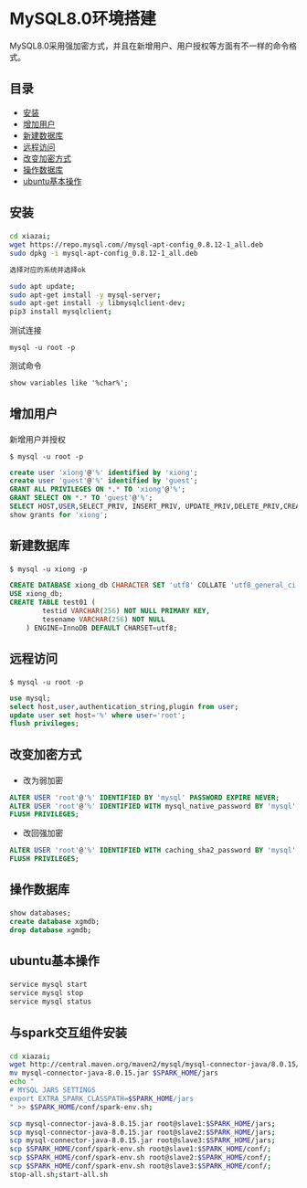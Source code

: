 # MySQL8.0环境搭建

MySQL8.0采用强加密方式，并且在新增用户、用户授权等方面有不一样的命令格式。

## 目录

- [安装](#1)
- [增加用户](#2)
- [新建数据库](#3)
- [远程访问](#4)
- [改变加密方式](#5)
- [操作数据库](#6)
- [ubuntu基本操作](#7)

## <p id=1>安装

```bash
cd xiazai;
wget https://repo.mysql.com//mysql-apt-config_0.8.12-1_all.deb
sudo dpkg -i mysql-apt-config_0.8.12-1_all.deb

选择对应的系统并选择ok

sudo apt update;
sudo apt-get install -y mysql-server;
sudo apt-get install -y libmysqlclient-dev;
pip3 install mysqlclient;
```

测试连接
```
mysql -u root -p
```

测试命令
```
show variables like '%char%'; 
```

## <p id=2>增加用户

新增用户并授权

`$ mysql -u root -p` 
```sql      
create user 'xiong'@'%' identified by 'xiong';
create user 'guest'@'%' identified by 'guest';
GRANT ALL PRIVILEGES ON *.* TO 'xiong'@'%';
GRANT SELECT ON *.* TO 'guest'@'%';
SELECT HOST,USER,SELECT_PRIV, INSERT_PRIV, UPDATE_PRIV,DELETE_PRIV,CREATE_PRIV,DROP_PRIV FROM USER;
show grants for 'xiong';
```


## <p id=3>新建数据库

`$ mysql -u xiong -p` 

```sql
CREATE DATABASE xiong_db CHARACTER SET 'utf8' COLLATE 'utf8_general_ci';
USE xiong_db;
CREATE TABLE test01 (
        testid VARCHAR(256) NOT NULL PRIMARY KEY,
        tesename VARCHAR(256) NOT NULL       
    ) ENGINE=InnoDB DEFAULT CHARSET=utf8;
```


## <p id=4>远程访问

`$ mysql -u root -p`
```sql
use mysql;
select host,user,authentication_string,plugin from user;
update user set host='%' where user='root';
flush privileges;
```

## <p id=5>改变加密方式

- 改为弱加密

```sql
ALTER USER 'root'@'%' IDENTIFIED BY 'mysql' PASSWORD EXPIRE NEVER;
ALTER USER 'root'@'%' IDENTIFIED WITH mysql_native_password BY 'mysql';
FLUSH PRIVILEGES;
```

- 改回强加密

```sql
ALTER USER 'root'@'%' IDENTIFIED WITH caching_sha2_password BY 'mysql';
FLUSH PRIVILEGES;
```

## <p id=6>操作数据库

```sql
show databases;
create database xgmdb;
drop database xgmdb;
```

## <p id=7>ubuntu基本操作

```bash
service mysql start
service mysql stop
service mysql status
```

## <p id=8>与spark交互组件安装

```bash
cd xiazai;
wget http://central.maven.org/maven2/mysql/mysql-connector-java/8.0.15/mysql-connector-java-8.0.15.jar;
mv mysql-connector-java-8.0.15.jar $SPARK_HOME/jars
echo "
# MYSQL JARS SETTINGS
export EXTRA_SPARK_CLASSPATH=$SPARK_HOME/jars
" >> $SPARK_HOME/conf/spark-env.sh;

scp mysql-connector-java-8.0.15.jar root@slave1:$SPARK_HOME/jars;
scp mysql-connector-java-8.0.15.jar root@slave2:$SPARK_HOME/jars;
scp mysql-connector-java-8.0.15.jar root@slave3:$SPARK_HOME/jars;
scp $SPARK_HOME/conf/spark-env.sh root@slave1:$SPARK_HOME/conf/;
scp $SPARK_HOME/conf/spark-env.sh root@slave2:$SPARK_HOME/conf/;
scp $SPARK_HOME/conf/spark-env.sh root@slave3:$SPARK_HOME/conf/;
stop-all.sh;start-all.sh
```


